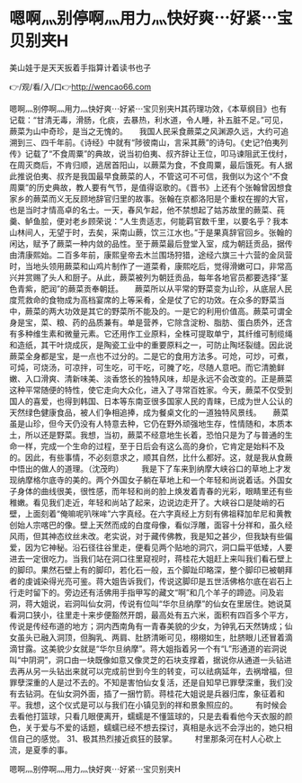 # 嗯啊灬别停啊灬用力灬快好爽⋯好紧⋯宝贝别夹H
美山娃于是天天扳着手指算计着读书也子

👉/观/看/入/口👉http://wencao66.com

嗯啊灬别停啊灬用力灬快好爽⋯好紧⋯宝贝别夹H其药理功效，《本草纲目》也有记载：“甘清无毒，滑肠，化痰，去暴热，利水道，令人睡，补五脏不足。”可见，蕨菜为山中奇珍，是当之无愧的。　　我国人民采食蕨菜之风渊源久远，大约可追溯到三、四千年前。《诗经》中就有“陟彼南山，言采其蕨”的诗句。《史记?伯夷列传》记载了“不食周粟”的典故，说当初伯夷、叔齐辞让王位，叩马谏阻武王伐纣，在周灭商后，不肯归顺，逃居首阳山，以蕨菜为食，不食周粟，最后饿死。有人据此推说伯夷、叔齐是我国最早食蕨菜的人，不管这可不可信，我倒以为这个“不食周粟”的历史典故，教人要有气节，是值得讴歌的。《晋书》上还有个张翰曾因想食家乡的蕨菜而义无反顾地辞官归里的故事。张翰在京都洛阳是个重权在握的大官，也是当时才情高卓的名士。一天，春风乍起，他不禁想起了姑苏故里的蕨菜、莼羹、鲈鱼脍，便对老乡顾荣说：“人生贵适志，何能羁官数千里，以要名乎？我本山林间人，无望于时，去矣，采南山蕨，饮三江水也。”于是果真辞官回乡。张翰的闲达，赋予了蕨菜一种内敛的品性。至于蕨菜最后登堂入室，成为朝廷贡品，据传由清康熙始。二百多年前，康熙皇帝去木兰围场狩猎，途经六旗三十六营的金凤营时，当地头领用蕨菜和山鸡片制作了一道菜肴，康熙吃后，觉得滑嫩可口，非常高兴并赏赐了头人和厨子。从此，蕨菜被列为朝廷贡品，每年各地官员都要选择“茎色青紫，肥润”的蕨菜贡奉朝廷。　　蕨菜所以从平常的野菜变为山珍，从底层人民度荒救命的食物成为高档宴席的上等采肴，全是仗了它的功效。在众多的野菜当中，蕨菜的两大功效是其它的野菜所不能及的。一是它的利用价值高。蕨菜可谓全身是宝，菜、粮、药的品质兼有。单是营养，它除含淀粉、脂肪、蛋白质外，还含有多种维生素和微量元素。它还用作工业原料，全株可提取单宁，其纤维可制缆绳和造纸，其干叶烧成灰，是陶瓷工业中的重要原料之一，可防止陶坯裂缝。因此说蕨菜全身都是宝，是一点也不过分的。二是它的食用方法多。可炝，可炒，可煮，可炖，可烧汤，可凉拌，可生吃，可干吃，可腌了吃，尽随人意吧。而它清脆鲜嫩、入口滑爽、清新味美、淡香悠长的独特风味，却是永远不会改变的。正是蕨菜这种平常随便的特性，使它走向大众化，进入了寻常百姓家。今天，蕨菜不仅受到国人的喜爱，也得到韩国、日本等东南亚很多国家人民的青睐，已成为世人公认的天然绿色健康食品，被人们争相追捧，成为餐桌文化的一道独特风景线。　　蕨菜虽是山珍，但今天仍没有人特意去种，它仍在野外顽强地生存，性情随和，本质本土，所以还是野菜。我想，当初，蕨菜不经意地生长着，恐怕只是为了与普通的生命一样，完成一个生命的过程，至于日后会有这么高的身价，它肯定是始料不及的。因此，有些事情，不必刻意求之，顺其自然，比什么都好。这，就是我从食蕨中悟出的做人的道理。（沈茂昀）
　　我是下了车来到纳摩大峡谷口的草地上才发现纳摩格尔底寺的美的。两个外国女子躺在草地上和一个年轻和尚说着话。外国女子身体的曲线很美，很性感，而年轻和尚的脸上焕发着青春的光彩，眼睛里还有些稚嫩。看见我们走近，年轻和尚站了起来，边说边走开了。大峡谷口是陡峭的石壁，上面刻着“俺嘛呢叭咪哞”六字真经。在六字真经上方刻有佛祖释加牟尼和黄教创始人宗喀巴的像。壁上天然而成的白度母像，看似浮雕，面容十分祥和，虽久经风雨，但其神态纹丝未改。老实说，对于藏传佛教，我是知之甚少，但我缺有些偏爱，因为它神秘。沿石径往谷里走，便看见两个贴地的洞穴，洞口扁平低矮，人要进去一定很吃力。当我们站在洞口往里窥视时，蒋桂花大姐赶上来叫我们看石壁上的脚印。果然石壁上有的脚印，若化石一般，五个脚趾印略深，整个脚印已被朝拜者的虔诚染得光亮可鉴。蒋大姐告诉我们，传说这脚印是五世活佛格尔底在岩石上行走时留下的。旁边还有活佛用手指甲写的藏文“啊”和几个羊子的蹄迹。问及岩洞，蒋大姐说，岩洞叫仙女洞，传说有位叫“华尔旦纳摩”的仙女在里居住。她说莫看洞口狭小，往里走十来步便豁然开朗，最高处有五六米，面积有四百多个平方，传说是传经布道的地方；洞内西南角有一青春美貌的少女，为钟乳石天然铸成；仙女虽头已融入洞顶，但胸乳、两肩、肚脐清晰可见，栩栩如生，肚脐眼儿还冒着滴滴甘露。这美貌少女就是“华尔旦纳摩”。蒋大姐指着另一个有“L”形通道的岩洞说叫“中阴洞”，洞口由一块既像如意又像灵芝的石块支撑着，据说你从通道一头钻进去再从另一头钻出来就可以完成前世到今生的转变，可以祛病延年，去祸增福，但罪孽深重的人是过不去的。不知是害怕仙女复活，还是自知早已罪孽深重，我们没有去钻洞。在仙女洞外面，插了一捆竹箭。蒋桂花大姐说是兵器归库，象征着和平。我想，这个仪式是可以与我们在小镇见到的祥和景象照应的。
　　有时候会去看他打篮球，只看几眼便离开，蠕蠕是不懂篮球的，只是去看看他今天衣服的颜色，关于爱与不爱的话题，蠕蠕已经不想去探讨，真相是永远不会浮出的，她只相信自己的感觉。
	31、极其热烈接近疯狂的鼓掌。
　　村里那条河在村人心砍上流，是夏季的事。

嗯啊灬别停啊灬用力灬快好爽⋯好紧⋯宝贝别夹H
